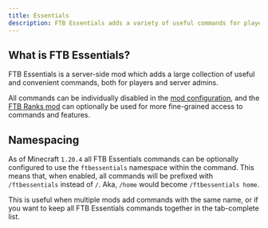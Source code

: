 ```yaml
---
title: Essentials
description: FTB Essentials adds a variety of useful commands for players and server admins.
---
```


## What is FTB Essentials?

FTB Essentials is a server-side mod which adds a large collection of useful and convenient commands, both for players and server admins.

All commands can be individually disabled in the [mod configuration](/docs/mods/suite/Essentials/Configuration), and the [FTB Ranks mod](/docs/mods/suite/Essentials/Ranks_Integration) can optionally be used for more fine-grained access to commands and features.

## Namespacing

As of Minecraft `1.20.4` all FTB Essentials commands can be optionally configured to use the `ftbessentials` namespace within the command. This means that, when enabled, all commands will be prefixed with `/ftbessentials` instead of `/`. Aka, `/home` would become `/ftbessentials home`.

This is useful when multiple mods add commands with the same name, or if you want to keep all FTB Essentials commands together in the tab-complete list.

